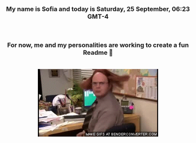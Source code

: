 


<div align="center">
<h3 >My name is Sofia and today is Saturday, 25 September, 06:23 GMT-4</h3><br>
<h3 >For now, me and my personalities are working to create a fun Readme 👋
</h3><br>
<img src='img/dwight.gif' alt='working...'/>
</div>
